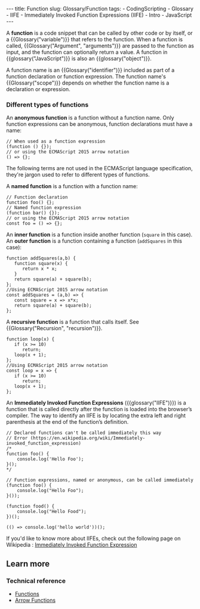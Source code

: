 --- title: Function slug: Glossary/Function tags: - CodingScripting - Glossary - IIFE - Immediately Invoked Function Expressions (IIFE) - Intro - JavaScript ---

A **function** is a code snippet that can be called by other code or by itself, or a {{Glossary("variable")}} that refers to the function. When a function is called, {{Glossary("Argument", "arguments")}} are passed to the function as input, and the function can optionally return a value. A function in {{glossary("JavaScript")}} is also an {{glossary("object")}}.

A function name is an {{Glossary("identifier")}} included as part of a function declaration or function expression. The function name's {{Glossary("scope")}} depends on whether the function name is a declaration or expression.

### Different types of functions

An **anonymous function** is a function without a function name. Only function expressions can be anonymous, function declarations must have a name:

    // When used as a function expression
    (function () {});
    // or using the ECMAScript 2015 arrow notation
    () => {};

The following terms are not used in the ECMAScript language specification, they're jargon used to refer to different types of functions.

A **named function** is a function with a function name:

    // Function declaration
    function foo() {};
    // Named function expression
    (function bar() {});
    // or using the ECMAScript 2015 arrow notation
    const foo = () => {};

An **inner function** is a function inside another function (`square` in this case). An **outer function** is a function containing a function (`addSquares` in this case):

    function addSquares(a,b) {
       function square(x) {
          return x * x;
       }
       return square(a) + square(b);
    };
    //Using ECMAScript 2015 arrow notation
    const addSquares = (a,b) => {
       const square = x => x*x;
       return square(a) + square(b);
    };

A **recursive function** is a function that calls itself. See {{Glossary("Recursion", "recursion")}}.

    function loop(x) {
       if (x >= 10)
          return;
       loop(x + 1);
    };
    //Using ECMAScript 2015 arrow notation
    const loop = x => {
       if (x >= 10)
          return;
       loop(x + 1);
    };

An **Immediately Invoked Function Expressions** ({{glossary("IIFE")}}) is a function that is called directly after the function is loaded into the browser’s compiler. The way to identify an IIFE is by locating the extra left and right parenthesis at the end of the function’s definition.

    // Declared functions can't be called immediately this way
    // Error (https://en.wikipedia.org/wiki/Immediately-invoked_function_expression)
    /*
    function foo() {
        console.log('Hello Foo');
    }();
    */

    // Function expressions, named or anonymous, can be called immediately
    (function foo() {
        console.log("Hello Foo");
    }());

    (function food() {
        console.log("Hello Food");
    })();

    (() => console.log('hello world'))();

If you'd like to know more about IIFEs, check out the following page on Wikipedia : [Immediately Invoked Function Expression](https://en.wikipedia.org/wiki/Immediately-invoked_function_expression)

## Learn more

### Technical reference

- [Functions](/en-US/docs/Web/JavaScript/Guide/Functions)
- [Arrow Functions](/en-US/docs/Web/JavaScript/Reference/Functions/Arrow_functions)
